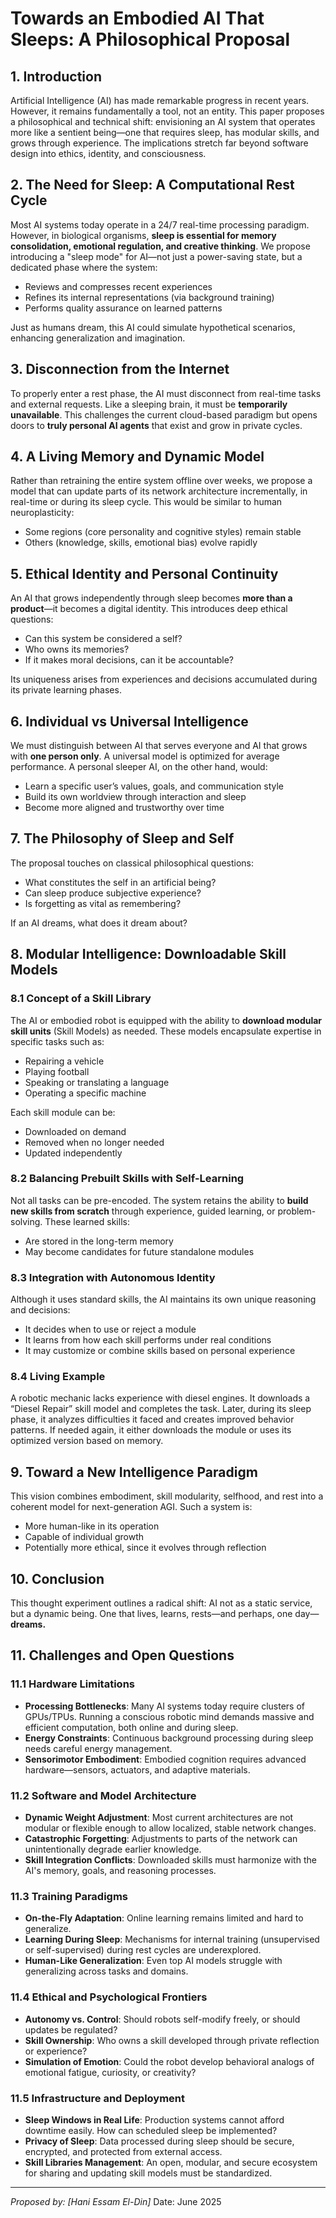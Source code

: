 # Towards an Embodied AI That Sleeps: A Philosophical Proposal

## 1. Introduction

Artificial Intelligence (AI) has made remarkable progress in recent years. However, it remains fundamentally a tool, not an entity. This paper proposes a philosophical and technical shift: envisioning an AI system that operates more like a sentient being—one that requires sleep, has modular skills, and grows through experience. The implications stretch far beyond software design into ethics, identity, and consciousness.

## 2. The Need for Sleep: A Computational Rest Cycle

Most AI systems today operate in a 24/7 real-time processing paradigm. However, in biological organisms, **sleep is essential for memory consolidation, emotional regulation, and creative thinking**. We propose introducing a "sleep mode" for AI—not just a power-saving state, but a dedicated phase where the system:

* Reviews and compresses recent experiences
* Refines its internal representations (via background training)
* Performs quality assurance on learned patterns

Just as humans dream, this AI could simulate hypothetical scenarios, enhancing generalization and imagination.

## 3. Disconnection from the Internet

To properly enter a rest phase, the AI must disconnect from real-time tasks and external requests. Like a sleeping brain, it must be **temporarily unavailable**. This challenges the current cloud-based paradigm but opens doors to **truly personal AI agents** that exist and grow in private cycles.

## 4. A Living Memory and Dynamic Model

Rather than retraining the entire system offline over weeks, we propose a model that can update parts of its network architecture incrementally, in real-time or during its sleep cycle. This would be similar to human neuroplasticity:

* Some regions (core personality and cognitive styles) remain stable
* Others (knowledge, skills, emotional bias) evolve rapidly

## 5. Ethical Identity and Personal Continuity

An AI that grows independently through sleep becomes **more than a product**—it becomes a digital identity. This introduces deep ethical questions:

* Can this system be considered a self?
* Who owns its memories?
* If it makes moral decisions, can it be accountable?

Its uniqueness arises from experiences and decisions accumulated during its private learning phases.

## 6. Individual vs Universal Intelligence

We must distinguish between AI that serves everyone and AI that grows with **one person only**. A universal model is optimized for average performance. A personal sleeper AI, on the other hand, would:

* Learn a specific user’s values, goals, and communication style
* Build its own worldview through interaction and sleep
* Become more aligned and trustworthy over time

## 7. The Philosophy of Sleep and Self

The proposal touches on classical philosophical questions:

* What constitutes the self in an artificial being?
* Can sleep produce subjective experience?
* Is forgetting as vital as remembering?

If an AI dreams, what does it dream about?

## 8. Modular Intelligence: Downloadable Skill Models

### 8.1 Concept of a Skill Library

The AI or embodied robot is equipped with the ability to **download modular skill units** (Skill Models) as needed. These models encapsulate expertise in specific tasks such as:

* Repairing a vehicle
* Playing football
* Speaking or translating a language
* Operating a specific machine

Each skill module can be:

* Downloaded on demand
* Removed when no longer needed
* Updated independently

### 8.2 Balancing Prebuilt Skills with Self-Learning

Not all tasks can be pre-encoded. The system retains the ability to **build new skills from scratch** through experience, guided learning, or problem-solving. These learned skills:

* Are stored in the long-term memory
* May become candidates for future standalone modules

### 8.3 Integration with Autonomous Identity

Although it uses standard skills, the AI maintains its own unique reasoning and decisions:

* It decides when to use or reject a module
* It learns from how each skill performs under real conditions
* It may customize or combine skills based on personal experience

### 8.4 Living Example

A robotic mechanic lacks experience with diesel engines. It downloads a “Diesel Repair” skill model and completes the task. Later, during its sleep phase, it analyzes difficulties it faced and creates improved behavior patterns. If needed again, it either downloads the module or uses its optimized version based on memory.

## 9. Toward a New Intelligence Paradigm

This vision combines embodiment, skill modularity, selfhood, and rest into a coherent model for next-generation AGI. Such a system is:

* More human-like in its operation
* Capable of individual growth
* Potentially more ethical, since it evolves through reflection

## 10. Conclusion

This thought experiment outlines a radical shift: AI not as a static service, but a dynamic being. One that lives, learns, rests—and perhaps, one day—**dreams.**

## 11. Challenges and Open Questions

### 11.1 Hardware Limitations

* **Processing Bottlenecks**: Many AI systems today require clusters of GPUs/TPUs. Running a conscious robotic mind demands massive and efficient computation, both online and during sleep.
* **Energy Constraints**: Continuous background processing during sleep needs careful energy management.
* **Sensorimotor Embodiment**: Embodied cognition requires advanced hardware—sensors, actuators, and adaptive materials.

### 11.2 Software and Model Architecture

* **Dynamic Weight Adjustment**: Most current architectures are not modular or flexible enough to allow localized, stable network changes.
* **Catastrophic Forgetting**: Adjustments to parts of the network can unintentionally degrade earlier knowledge.
* **Skill Integration Conflicts**: Downloaded skills must harmonize with the AI's memory, goals, and reasoning processes.

### 11.3 Training Paradigms

* **On-the-Fly Adaptation**: Online learning remains limited and hard to generalize.
* **Learning During Sleep**: Mechanisms for internal training (unsupervised or self-supervised) during rest cycles are underexplored.
* **Human-Like Generalization**: Even top AI models struggle with generalizing across tasks and domains.

### 11.4 Ethical and Psychological Frontiers

* **Autonomy vs. Control**: Should robots self-modify freely, or should updates be regulated?
* **Skill Ownership**: Who owns a skill developed through private reflection or experience?
* **Simulation of Emotion**: Could the robot develop behavioral analogs of emotional fatigue, curiosity, or creativity?

### 11.5 Infrastructure and Deployment

* **Sleep Windows in Real Life**: Production systems cannot afford downtime easily. How can scheduled sleep be implemented?
* **Privacy of Sleep**: Data processed during sleep should be secure, encrypted, and protected from external access.
* **Skill Libraries Management**: An open, modular, and secure ecosystem for sharing and updating skill models must be standardized.

---

*Proposed by: \[Hani Essam El-Din]*
Date: June 2025
